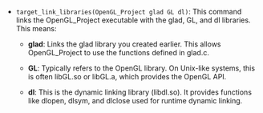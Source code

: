 - `target_link_libraries(OpenGL_Project glad GL dl)`: This command links the OpenGL_Project executable with the glad, GL, and dl libraries. This means:

    - **glad**: Links the glad library you created earlier. This allows OpenGL_Project to use the functions defined in glad.c.

    - **GL**: Typically refers to the OpenGL library. On Unix-like systems, this is often libGL.so or libGL.a, which provides the OpenGL API.

    - **dl**: This is the dynamic linking library (libdl.so). It provides functions like dlopen, dlsym, and dlclose used for runtime dynamic linking.